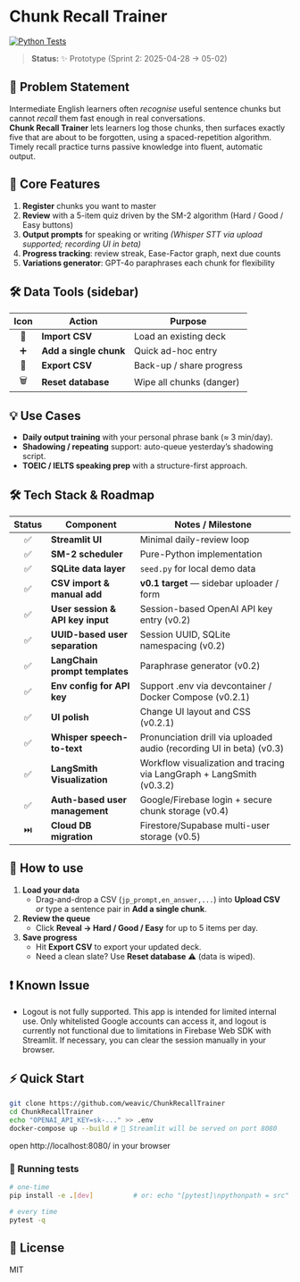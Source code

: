 # Chunk Recall Trainer

[![Python Tests](https://github.com/YOUR_GITHUB_USERNAME/YOUR_REPOSITORY_NAME/actions/workflows/python-tests.yml/badge.svg)](https://github.com/YOUR_GITHUB_USERNAME/YOUR_REPOSITORY_NAME/actions/workflows/python-tests.yml)
<!-- TODO: Replace YOUR_GITHUB_USERNAME/YOUR_REPOSITORY_NAME with the actual GitHub owner and repository name for the badge to work correctly. -->

> **Status:** ✨ Prototype (Sprint 2: 2025-04-28 → 05-02)

## 🚀 Problem Statement

Intermediate English learners often *recognise* useful sentence chunks but cannot *recall* them fast enough in real conversations.  
**Chunk Recall Trainer** lets learners log those chunks, then surfaces exactly five that are about to be forgotten, using a spaced-repetition algorithm. Timely recall practice turns passive knowledge into fluent, automatic output.

## 🎯 Core Features

1. **Register** chunks you want to master
2. **Review** with a 5-item quiz driven by the SM-2 algorithm (Hard / Good / Easy buttons)
3. **Output prompts** for speaking or writing *(Whisper STT via upload supported; recording UI in beta)*
4. **Progress tracking**: review streak, Ease-Factor graph, next due counts
5. **Variations generator**: GPT-4o paraphrases each chunk for flexibility

## 🛠 Data Tools (sidebar)
| Icon | Action | Purpose |
| :---: | --- | --- |
| 📂 | **Import CSV** | Load an existing deck |
| ➕ | **Add a single chunk** | Quick ad-hoc entry |
| 💾 | **Export CSV** | Back-up / share progress |
| 🗑️ | **Reset database** | Wipe all chunks (danger) |

## 💡 Use Cases

- **Daily output training** with your personal phrase bank (≈ 3 min/day).  
- **Shadowing / repeating** support: auto-queue yesterday’s shadowing script.  
- **TOEIC / IELTS speaking prep** with a structure-first approach.

## 🛠 Tech Stack & Roadmap

| Status | Component | Notes / Milestone |
| :---: | --- | --- |
| ✅ | **Streamlit UI** | Minimal daily-review loop |
| ✅ | **SM-2 scheduler** | Pure-Python implementation |
| ✅ | **SQLite data layer** | `seed.py` for local demo data |
| ✅ | **CSV import & manual add** | **v0.1 target** — sidebar uploader / form |
| ✅ | **User session & API key input** | Session-based OpenAI API key entry (v0.2) |
| ✅ | **UUID-based user separation** | Session UUID, SQLite namespacing (v0.2) |
| ✅ | **LangChain prompt templates** | Paraphrase generator (v0.2) |
| ✅ | **Env config for API key** | Support .env via devcontainer / Docker Compose (v0.2.1) |
| ✅ | **UI polish** | Change UI layout and CSS (v0.2.1) |
| ✅ | **Whisper speech-to-text** | Pronunciation drill via uploaded audio (recording UI in beta) (v0.3) |
| ✅ | **LangSmith Visualization** | Workflow visualization and tracing via LangGraph + LangSmith (v0.3.2) |
| ✅ | **Auth-based user management** | Google/Firebase login + secure chunk storage (v0.4) |
| ⏭️ | **Cloud DB migration** | Firestore/Supabase multi-user storage (v0.5) |

## 🚀 How to use

1. **Load your data**  
   - Drag-and-drop a CSV (`jp_prompt,en_answer,...`) into **Upload CSV**  
     *or* type a sentence pair in **Add a single chunk**.
2. **Review the queue**  
   - Click **Reveal → Hard / Good / Easy** for up to 5 items per day.
3. **Save progress**  
   - Hit **Export CSV** to export your updated deck.  
   - Need a clean slate? Use **Reset database** ⚠️ (data is wiped).

## ❗ Known Issue
* Logout is not fully supported.
This app is intended for limited internal use. Only whitelisted Google accounts can access it, and logout is currently not functional due to limitations in Firebase Web SDK with Streamlit. If necessary, you can clear the session manually in your browser.


## ⚡ Quick Start 

```bash
git clone https://github.com/weavic/ChunkRecallTrainer
cd ChunkRecallTrainer
echo "OPENAI_API_KEY=sk-..." >> .env
docker-compose up --build # 🐳 Streamlit will be served on port 8080
```
open http://localhost:8080/ in your browser

### 🧪 Running tests

```bash
# one-time
pip install -e .[dev]          # or: echo "[pytest]\npythonpath = src" > pytest.ini

# every time
pytest -q
```

## 📄 License

MIT
